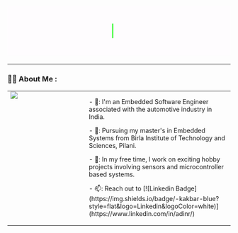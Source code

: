 <div id="header" align="center">
  <img src="Hello_Animation_GiF.gif" width="auto" height="auto"/>
</div>

---

### :woman_technologist: About Me :
<table style="width: 100%; table-layout: fixed; border-collapse: collapse; border: none;">
  <tr>
    <td style="width: 150px; padding-right: 20px; vertical-align: top; border: none; border-color: transparent;">
      <img src="https://media.giphy.com/media/tT2FEbKu63KxdFubmY/giphy.gif" width="100" style="display: block;">
    </td>
    <td style="vertical-align: top; border: none; border-color: transparent;">
      <p>- 🚗: I'm an Embedded Software Engineer associated with the automotive industry in India.</p>
      <p>- 🌱: Pursuing my master's in Embedded Systems from Birla Institute of Technology and Sciences, Pilani.</p>
      <p>- 🍕: In my free time, I work on exciting hobby projects involving sensors and microcontroller based systems.</p>
      <p>- 📫: Reach out to [![Linkedin Badge](https://img.shields.io/badge/-kakbar-blue?style=flat&logo=Linkedin&logoColor=white)](https://www.linkedin.com/in/adinr/)</p>
    </td>
  </tr>
</table>
